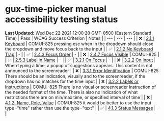 # gux-time-picker manual accessibility testing status
**Last Updated:** Wed Dec 22 2021 12:00:20 GMT-0500 (Eastern Standard Time)
| Pass | WCAG Success Criterion | Notes |
| --- | --- | --- |
| ❌ | [2.1.1 Keyboard](https://www.w3.org/WAI/WCAG21/Understanding/keyboard.html) | COMUI-825 pressing esc when in the dropdown should close the dropdown and move focus back to the input |
| ✅ | [2.1.2 No Keyboard Trap](https://www.w3.org/WAI/WCAG21/Understanding/no-keyboard-trap.html) | - |
| ✅ | [2.4.3 Focus Order](https://www.w3.org/WAI/WCAG21/Understanding/focus-order.html) | - |
| ❌ | [2.4.7 Focus Visible](https://www.w3.org/WAI/WCAG21/Understanding/focus-visible.html) | COMUI-825 |
| ✅ | [2.5.3 Label in Name](https://www.w3.org/WAI/WCAG21/Understanding/label-in-name.html#dfn-name) | - |
| ✅ | [3.2.1 On Focus](https://www.w3.org/WAI/WCAG21/Understanding/on-focus.html) | - |
| ❌ | [3.2.2 On Input](https://www.w3.org/WAI/WCAG21/Understanding/on-input.html) | When typing a time, a popup of suggestions appears. This content is not announced to the screenreader |
| ❌ | [3.3.1 Error Identification](https://www.w3.org/WAI/WCAG21/Understanding/error-identification.html) | COMUI-825 There should be an indication, visually and to the screenreader, if the dropdown has no matches for the time input |
| ❌ | [3.2.2 Labels or Instructions](https://www.w3.org/WAI/WCAG21/Understanding/labels-or-instructions.html) | COMUI-825 There is no visual or screenreader instruction of the needed format of the time. There is also no indication of what restrictions there are on min/max time, or specified interval of time |
| ❌ | [4.1.2: Name, Role, Value](https://www.w3.org/WAI/WCAG21/Understanding/name-role-value.html) | COMUI-825 it would be better to use the input type="time" rather than use the type="text" |
| ✅ | [4.1.3 Status Messages](https://www.w3.org/WAI/WCAG21/Understanding/status-messages.html) | - |